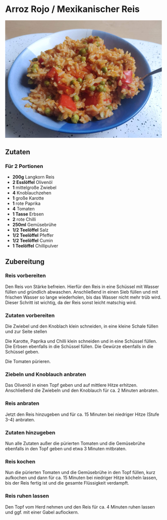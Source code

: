 # Arroz Rojo / Mexikanischer Reis

![](/recipes/arroz-rojo.jpg)

## Zutaten

### Für 2 Portionen

- **200g** Langkorn Reis
- **2 Esslöffel** Olivenöl
- **1** mittelgroße Zwiebel
- **4** Knoblauchzehen
- **1** große Karotte
- **1** rote Paprika
- **4** Tomaten
- **1 Tasse** Erbsen
- **2** rote Chilli
- **250ml** Gemüsebrühe
- **1/2 Teelöffel** Salz
- **1/2 Teelöffel** Pfeffer
- **1/2 Teelöffel** Cumin
- **1 Teelöffel** Chillipulver

## Zubereitung

### Reis vorbereiten

Den Reis von Stärke befreien. Hierfür den Reis in eine Schüssel mit Wasser
füllen und gründlich abwaschen. Anschließend in einen Sieb füllen und mit
frischen Wasser so lange wiederholen, bis das Wasser nicht mehr trüb wird.
Dieser Schritt ist wichtig, da der Reis sonst leicht matschig wird.

### Zutaten vorbereiten

Die Zwiebel und den Knoblach klein schneiden, in eine kleine Schale füllen und
zur Seite stellen

Die Karotte, Paprika und Chilli klein schneiden und in eine Schüssel füllen. Die
Erbsen ebenfalls in die Schüssel füllen. Die Gewürze ebenfalls in die Schüssel
geben.

Die Tomaten pürieren.

### Ziebeln und Knoblauch anbraten

Das Olivenöl in einen Topf geben und auf mittlere Hitze erhitzen. Anschließend
die Zwiebeln und den Knoblauch für ca. 2 Minuten anbraten.

### Reis anbraten

Jetzt den Reis hinzugeben und für ca. 15 Minuten bei niedriger Hitze (Stufe 3-4)
anbraten.

### Zutaten hinzugeben

Nun alle Zutaten außer die pürierten Tomaten und die Gemüsebrühe ebenfalls in
den Topf geben und etwa 3 Minuten mitbraten.

### Reis kochen

Nun die pürierten Tomaten und die Gemüsebrühe in den Topf füllen, kurz aufkochen
und dann für ca. 15 Minuten bei niedriger Hitze köcheln lassen, bis der Reis
fertig ist und die gesamte Flüssigkeit verdampft.

### Reis ruhen lassen

Den Topf vom Herd nehmen und den Reis für ca. 4 Minuten ruhen lassen und ggf.
mit einer Gabel auflockern.
